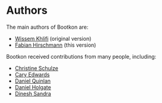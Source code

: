 # Authors

The main authors of Bootkon are:
- [Wissem Khlifi](https://www.linkedin.com/in/orawiss/) (original version)
- [Fabian Hirschmann](https://www.linkedin.com/in/fhirschmann/) (this version)

Bootkon received contributions from many people, including:
- [Christine Schulze](https://www.linkedin.com/in/christine-schulze-33822765/)
- [Cary Edwards](https://www.linkedin.com/in/cary-edwards-a3a557a6/)
- [Daniel Quinlan](https://www.linkedin.com/in/%F0%9F%8C%8Ddaniel-quinlan-51126016/)
- [Daniel Holgate](https://www.linkedin.com/in/danielholgate/)
- [Dinesh Sandra](https://www.linkedin.com/in/sandradinesh/)